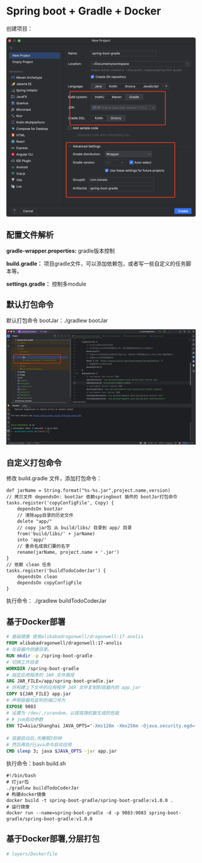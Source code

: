 # Spring boot + Gradle + Docker

创建项目： 

![1.png](image%2F1.png)

## 配置文件解析

**gradle-wrapper.properties:** gradle版本控制

**build.gradle：** 项目gradle文件，可以添加依赖包，或者写一些自定义的任务脚本等。

**settings.gradle：** 控制多module

## 默认打包命令

默认打包命令 bootJar：./gradlew bootJar

![2.png](image%2F2.png)

## 自定义打包命令

修改 build.gradle 文件，添加打包命令：

```shell
def jarName = String.format("%s-%s.jar",project.name,version)
// 拷贝文件 dependsOn: bootJar 依赖springboot 插件的 bootJar打包命令
tasks.register('copyConfigFile', Copy) {
    dependsOn bootJar
    // 清除app目录的历史文件
    delete "app/"
    // copy jar包 从 build/libs/ 目录到 app/ 目录
    from('build/libs/' + jarName)
    into 'app/'
    // 重命名成我们要的名字
    rename(jarName, project.name + '.jar')
}
// 依赖 clean 任务
tasks.register('buildTodoCoderJar') {
    dependsOn clean
    dependsOn copyConfigFile
}
```

执行命令： ./gradlew buildTodoCoderJar

##  基于Docker部署

```dockerfile
# 基础镜像 使用alibabadragonwell/dragonwell:17-anolis
FROM alibabadragonwell/dragonwell:17-anolis
# 在容器内创建目录。
RUN mkdir -p /spring-boot-gradle
# 切换工作目录
WORKDIR /spring-boot-gradle
# 指定应用程序的 JAR 文件路径
ARG JAR_FILE=/app/spring-boot-gradle.jar
# 将构建上下文中的应用程序 JAR 文件复制到容器内的 app.jar
COPY ${JAR_FILE} app.jar
# 声明容器将监听的端口号为
EXPOSE 9083
# 设置为 /dev/./urandom，以提高随机数生成的性能
# # jvm启动参数
ENV TZ=Asia/Shanghai JAVA_OPTS="-Xms128m -Xmx256m -Djava.security.egd=file:/dev/./urandom"

# 容器启动后,先睡眠3秒钟
# 然后再执行java命令启动应用
CMD sleep 3; java $JAVA_OPTS -jar app.jar
```

执行命令：bash build.sh

```shell
#!/bin/bash
# 打jar包
./gradlew buildTodoCoderJar
# 构建docker镜像
docker build -t spring-boot-gradle/spring-boot-gradle:v1.0.0 .
# 运行镜像
docker run --name=spring-boot-gradle -d -p 9083:9083 spring-boot-gradle/spring-boot-gradle:v1.0.0
```

## 基于Docker部署,分层打包

```dockerfile
# layers/Dockerfile
```

